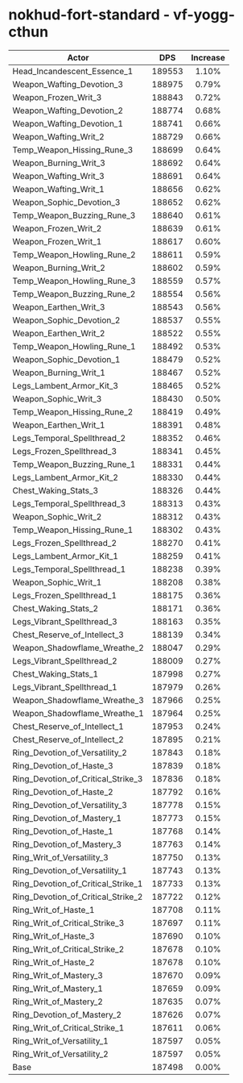 # nokhud-fort-standard - vf-yogg-cthun
| Actor | DPS | Increase |
|---|:---:|:---:|
|Head_Incandescent_Essence_1|189553|1.10%|
|Weapon_Wafting_Devotion_3|188975|0.79%|
|Weapon_Frozen_Writ_3|188843|0.72%|
|Weapon_Wafting_Devotion_2|188774|0.68%|
|Weapon_Wafting_Devotion_1|188741|0.66%|
|Weapon_Wafting_Writ_2|188729|0.66%|
|Temp_Weapon_Hissing_Rune_3|188699|0.64%|
|Weapon_Burning_Writ_3|188692|0.64%|
|Weapon_Wafting_Writ_3|188691|0.64%|
|Weapon_Wafting_Writ_1|188656|0.62%|
|Weapon_Sophic_Devotion_3|188652|0.62%|
|Temp_Weapon_Buzzing_Rune_3|188640|0.61%|
|Weapon_Frozen_Writ_2|188639|0.61%|
|Weapon_Frozen_Writ_1|188617|0.60%|
|Temp_Weapon_Howling_Rune_2|188611|0.59%|
|Weapon_Burning_Writ_2|188602|0.59%|
|Temp_Weapon_Howling_Rune_3|188559|0.57%|
|Temp_Weapon_Buzzing_Rune_2|188554|0.56%|
|Weapon_Earthen_Writ_3|188543|0.56%|
|Weapon_Sophic_Devotion_2|188537|0.55%|
|Weapon_Earthen_Writ_2|188522|0.55%|
|Temp_Weapon_Howling_Rune_1|188492|0.53%|
|Weapon_Sophic_Devotion_1|188479|0.52%|
|Weapon_Burning_Writ_1|188467|0.52%|
|Legs_Lambent_Armor_Kit_3|188465|0.52%|
|Weapon_Sophic_Writ_3|188430|0.50%|
|Temp_Weapon_Hissing_Rune_2|188419|0.49%|
|Weapon_Earthen_Writ_1|188391|0.48%|
|Legs_Temporal_Spellthread_2|188352|0.46%|
|Legs_Frozen_Spellthread_3|188341|0.45%|
|Temp_Weapon_Buzzing_Rune_1|188331|0.44%|
|Legs_Lambent_Armor_Kit_2|188330|0.44%|
|Chest_Waking_Stats_3|188326|0.44%|
|Legs_Temporal_Spellthread_3|188313|0.43%|
|Weapon_Sophic_Writ_2|188312|0.43%|
|Temp_Weapon_Hissing_Rune_1|188302|0.43%|
|Legs_Frozen_Spellthread_2|188270|0.41%|
|Legs_Lambent_Armor_Kit_1|188259|0.41%|
|Legs_Temporal_Spellthread_1|188238|0.39%|
|Weapon_Sophic_Writ_1|188208|0.38%|
|Legs_Frozen_Spellthread_1|188175|0.36%|
|Chest_Waking_Stats_2|188171|0.36%|
|Legs_Vibrant_Spellthread_3|188163|0.35%|
|Chest_Reserve_of_Intellect_3|188139|0.34%|
|Weapon_Shadowflame_Wreathe_2|188047|0.29%|
|Legs_Vibrant_Spellthread_2|188009|0.27%|
|Chest_Waking_Stats_1|187998|0.27%|
|Legs_Vibrant_Spellthread_1|187979|0.26%|
|Weapon_Shadowflame_Wreathe_3|187966|0.25%|
|Weapon_Shadowflame_Wreathe_1|187964|0.25%|
|Chest_Reserve_of_Intellect_1|187953|0.24%|
|Chest_Reserve_of_Intellect_2|187895|0.21%|
|Ring_Devotion_of_Versatility_2|187843|0.18%|
|Ring_Devotion_of_Haste_3|187839|0.18%|
|Ring_Devotion_of_Critical_Strike_3|187836|0.18%|
|Ring_Devotion_of_Haste_2|187792|0.16%|
|Ring_Devotion_of_Versatility_3|187778|0.15%|
|Ring_Devotion_of_Mastery_1|187773|0.15%|
|Ring_Devotion_of_Haste_1|187768|0.14%|
|Ring_Devotion_of_Mastery_3|187763|0.14%|
|Ring_Writ_of_Versatility_3|187750|0.13%|
|Ring_Devotion_of_Versatility_1|187743|0.13%|
|Ring_Devotion_of_Critical_Strike_1|187733|0.13%|
|Ring_Devotion_of_Critical_Strike_2|187722|0.12%|
|Ring_Writ_of_Haste_1|187708|0.11%|
|Ring_Writ_of_Critical_Strike_3|187697|0.11%|
|Ring_Writ_of_Haste_3|187690|0.10%|
|Ring_Writ_of_Critical_Strike_2|187678|0.10%|
|Ring_Writ_of_Haste_2|187678|0.10%|
|Ring_Writ_of_Mastery_3|187670|0.09%|
|Ring_Writ_of_Mastery_1|187659|0.09%|
|Ring_Writ_of_Mastery_2|187635|0.07%|
|Ring_Devotion_of_Mastery_2|187626|0.07%|
|Ring_Writ_of_Critical_Strike_1|187611|0.06%|
|Ring_Writ_of_Versatility_1|187597|0.05%|
|Ring_Writ_of_Versatility_2|187597|0.05%|
|Base|187498|0.00%|
